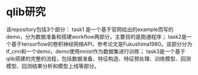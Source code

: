 # qlib研究
该repository包括3个部分：
task1 是一个基于官网给出的example而写的demo，分为数据准备和搭建workflow两部分，主要目的是跑通程序；
task2是一个基于tensorflow的卷积神经网络API，参考论文是Fukushima1980。该部分分为tf_cnn和一个demo，demo使用mnist作为数据集进行训练；
task3是一个基于qlib搭建的完整的流程，包括数据准备、特征构造、特征预处理、训练模型、回测模型、回测结果分析和模型上线等部分。
